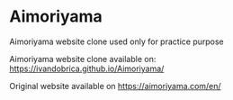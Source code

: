# Aimoriyama
Aimoriyama website clone used only for practice purpose

Aimoriyama website clone available on: https://ivandobrica.github.io/Aimoriyama/

Original website available on https://aimoriyama.com/en/
